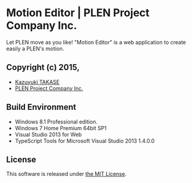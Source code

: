 Motion Editor | PLEN Project Company Inc.
===============================================================================

Let PLEN move as you like! "Motion Editor" is a web application to create easily a PLEN's motion.


## Copyright (c) 2015,
- [Kazuyuki TAKASE](https://github.com/Guvalif)
- [PLEN Project Company Inc.](https://plen.jp)

## Build Environment
- Windows 8.1 Professional edition.
- Windows 7 Home Premium 64bit SP1
- Visual Studio 2013 for Web
- TypeScript Tools for Microsoft Visual Studio 2013 1.4.0.0

## License
This software is released under [the MIT License](http://opensource.org/licenses/mit-license.php).